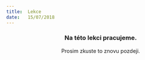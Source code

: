 ```yaml
---
title:  Lekce
date:   15/07/2018
---
```


### <center>Na této lekci pracujeme.</center>
<center>Prosim zkuste to znovu pozdeji.</center>